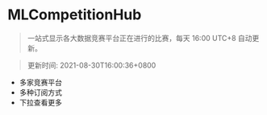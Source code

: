 # MLCompetitionHub

> 一站式显示各大数据竞赛平台正在进行的比赛，每天 16:00 UTC+8 自动更新。
  
> 更新时间: 2021-08-30T16:00:36+0800 

* 多家竞赛平台
* 多种订阅方式
* 下拉查看更多
